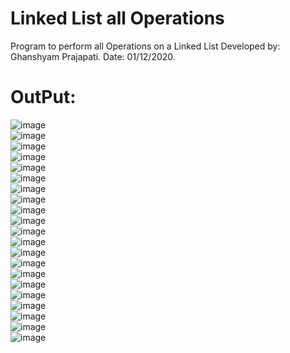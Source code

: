 # Linked List all Operations

Program to perform all Operations on a Linked List
Developed by: Ghanshyam Prajapati.
Date: 01/12/2020.

# OutPut:<br/>

![image](Ll1.png) <br/>
![image](Ll2.png) <br/>
![image](Ll3.png) <br/>
![image](Ll4.png) <br/>
![image](Ll5.png) <br/>
![image](Ll6.png) <br/>
![image](Ll7.png) <br/>
![image](Ll8.png) <br/>
![image](Ll9.png) <br/>
![image](Ll10.png) <br/>
![image](Ll11.png) <br/>
![image](Ll12.png) <br/>
![image](Ll13.png) <br/>
![image](Ll14.png) <br/>
![image](Ll15.png) <br/>
![image](Ll16.png) <br/>
![image](Ll17.png) <br/>
![image](Ll18.png) <br/>
![image](Ll19.png) <br/>
![image](Ll20.png) <br/>
![image](Ll21.png) <br/>
